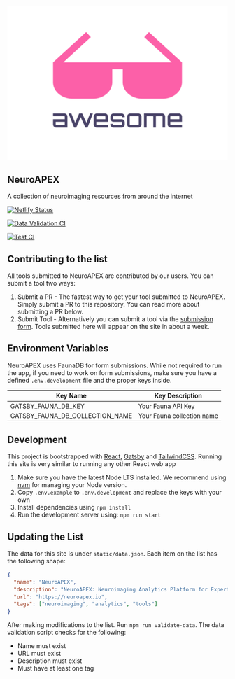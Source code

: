 <!-- <div style="display:flex;flex-direction:column;align-items:center;margin-bottom:50px;text-align:center">
  <div style="width:300px">
    <img src="./logo.svg" />
  </div>
  <h2>NeuroAPEX</h2>
  <p>A collection of neuroimaging resources from around the internet</p>
</div> -->

![logo](./logo.svg)

## NeuroAPEX

A collection of neuroimaging resources from around the internet

[![Netlify Status](https://api.netlify.com/api/v1/badges/278a13fc-df3d-4590-83fe-a7decd564592/deploy-status)](https://app.netlify.com/sites/neuroapex/deploys)

[![Data Validation CI](https://github.com/sgolovine/neuroapex/actions/workflows/validation.yaml/badge.svg)](https://github.com/sgolovine/neuroapex/actions/workflows/validation.yaml)

[![Test CI](https://github.com/sgolovine/neuroapex/actions/workflows/test.yaml/badge.svg)](https://github.com/sgolovine/neuroapex/actions/workflows/test.yaml)

## Contributing to the list

All tools submitted to NeuroAPEX are contributed by our users. You can submit a tool two ways:

1. Submit a PR - The fastest way to get your tool submitted to NeuroAPEX. Simply submit a PR to this repository. You can read more about submitting a PR below.
2. Submit Tool - Alternatively you can submit a tool via the [submission form](https://neuroapex.io/submit). Tools submitted here will appear on the site in about a week.

## Environment Variables

NeuroAPEX uses FaunaDB for form submissions. While not required to run the app, if you need to work on form submissions, make sure you have a defined `.env.development` file and the proper keys inside.

| Key Name                        | Key Description            |
| ------------------------------- | -------------------------- |
| GATSBY_FAUNA_DB_KEY             | Your Fauna API Key         |
| GATSBY_FAUNA_DB_COLLECTION_NAME | Your Fauna collection name |

## Development

This project is bootstrapped with [React](https://reactjs.org), [Gatsby](https://gatsbyjs.com) and [TailwindCSS](https://tailwindcss.com/). Running this site is very similar to running any other React web app

1. Make sure you have the latest Node LTS installed. We recommend using [nvm](https://github.com/nvm-sh/nvm) for managing your Node version.
2. Copy `.env.example` to `.env.development` and replace the keys with your own
3. Install dependencies using `npm install`
4. Run the development server using: `npm run start`

## Updating the List

The data for this site is under `static/data.json`. Each item on the list has the following shape:

```json
{
  "name": "NeuroAPEX",
  "description": "NeuroAPEX: Neuroimaging Analytics Platform for Expert Guidance",
  "url": "https://neuroapex.io",
  "tags": ["neuroimaging", "analytics", "tools"]
}
```

After making modifications to the list. Run `npm run validate-data`. The data validation script checks for the following:

- Name must exist
- URL must exist
- Description must exist
- Must have at least one tag
